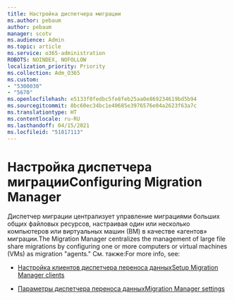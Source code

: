 ```yaml
---
title: Настройка диспетчера миграции
ms.author: pebaum
author: pebaum
manager: scotv
ms.audience: Admin
ms.topic: article
ms.service: o365-administration
ROBOTS: NOINDEX, NOFOLLOW
localization_priority: Priority
ms.collection: Adm_O365
ms.custom:
- "5300030"
- "5670"
ms.openlocfilehash: e5133f0fedbc5fe8feb25aa0e869234619bd5b94
ms.sourcegitcommit: 8bc60ec34bc1e40685e3976576e04a2623f63a7c
ms.translationtype: HT
ms.contentlocale: ru-RU
ms.lasthandoff: 04/15/2021
ms.locfileid: "51817113"
---
```

# <a name="configuring-migration-manager"></a><span data-ttu-id="077ce-102">Настройка диспетчера миграции</span><span class="sxs-lookup"><span data-stu-id="077ce-102">Configuring Migration Manager</span></span>

<span data-ttu-id="077ce-103">Диспетчер миграции централизует управление миграциями больших общих файловых ресурсов, настраивая один или несколько компьютеров или виртуальных машин (ВМ) в качестве «агентов» миграции.</span><span class="sxs-lookup"><span data-stu-id="077ce-103">The Migration Manager centralizes the management of large file share migrations by configuring one or more computers or virtual machines (VMs) as migration "agents."</span></span> <span data-ttu-id="077ce-104">См. также:</span><span class="sxs-lookup"><span data-stu-id="077ce-104">For more info, see:</span></span>

- [<span data-ttu-id="077ce-105">Настройка клиентов диспетчера переноса данных</span><span class="sxs-lookup"><span data-stu-id="077ce-105">Setup Migration Manager clients</span></span>](https://docs.microsoft.com/sharepointmigration/mm-setup-clients)

- [<span data-ttu-id="077ce-106">Параметры диспетчера переноса данных</span><span class="sxs-lookup"><span data-stu-id="077ce-106">Migration Manager settings</span></span>](https://docs.microsoft.com/sharepointmigration/mm-settings)
